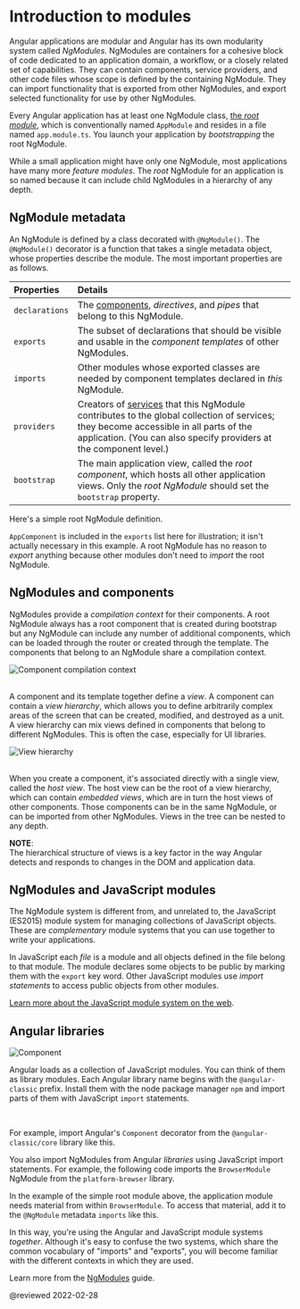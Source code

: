 # Introduction to modules

Angular applications are modular and Angular has its own modularity system called *NgModules*.
NgModules are containers for a cohesive block of code dedicated to an application domain, a workflow, or a closely related set of capabilities.
They can contain components, service providers, and other code files whose scope is defined by the containing NgModule.
They can import functionality that is exported from other NgModules, and export selected functionality for use by other NgModules.

Every Angular application has at least one NgModule class, [the *root module*](guide/bootstrapping), which is conventionally named `AppModule` and resides in a file named `app.module.ts`.
You launch your application by *bootstrapping* the root NgModule.

While a small application might have only one NgModule, most applications have many more *feature modules*.
The *root* NgModule for an application is so named because it can include child NgModules in a hierarchy of any depth.

## NgModule metadata

An NgModule is defined by a class decorated with `@NgModule()`.
The `@NgModule()` decorator is a function that takes a single metadata object, whose properties describe the module.
The most important properties are as follows.

| Properties     | Details |
|:---            |:---     |
| `declarations` | The [components](guide/architecture-components), *directives*, and *pipes* that belong to this NgModule.                                                                                                                                    |
| `exports`      | The subset of declarations that should be visible and usable in the *component templates* of other NgModules.                                                                                                                               |
| `imports`      | Other modules whose exported classes are needed by component templates declared in *this* NgModule.                                                                                                                                         |
| `providers`    | Creators of [services](guide/architecture-services) that this NgModule contributes to the global collection of services; they become accessible in all parts of the application. \(You can also specify providers at the component level.\) |
| `bootstrap`    | The main application view, called the *root component*, which hosts all other application views. Only the *root NgModule* should set the `bootstrap` property.                                                                              |

Here's a simple root NgModule definition.

<code-example header="src/app/app.module.ts" path="architecture/src/app/mini-app.ts" region="module"></code-example>

<div class="alert is-helpful">

`AppComponent` is included in the `exports` list here for illustration; it isn't actually necessary in this example.
A root NgModule has no reason to *export* anything because other modules don't need to *import* the root NgModule.

</div>

## NgModules and components

NgModules provide a *compilation context* for their components.
A root NgModule always has a root component that is created during bootstrap but any NgModule can include any number of additional components, which can be loaded through the router or created through the template.
The components that belong to an NgModule share a compilation context.

<div class="lightbox">

<img alt="Component compilation context" class="left" src="generated/images/guide/architecture/compilation-context.png">

</div>

<br class="clear">

A component and its template together define a *view*.
A component can contain a *view hierarchy*, which allows you to define arbitrarily complex areas of the screen that can be created, modified, and destroyed as a unit.
A view hierarchy can mix views defined in components that belong to different NgModules.
This is often the case, especially for UI libraries.

<div class="lightbox">

<img alt="View hierarchy" class="left" src="generated/images/guide/architecture/view-hierarchy.png">

</div>

<br class="clear">

When you create a component, it's associated directly with a single view, called the *host view*.
The host view can be the root of a view hierarchy, which can contain *embedded views*, which are in turn the host views of other components.
Those components can be in the same NgModule, or can be imported from other NgModules.
Views in the tree can be nested to any depth.

<div class="alert is-helpful">

**NOTE**: <br />
The hierarchical structure of views is a key factor in the way Angular detects and responds to changes in the DOM and application data.

</div>

## NgModules and JavaScript modules

The NgModule system is different from, and unrelated to, the JavaScript \(ES2015\) module system for managing collections of JavaScript objects.
These are *complementary* module systems that you can use together to write your applications.

In JavaScript each *file* is a module and all objects defined in the file belong to that module.
The module declares some objects to be public by marking them with the `export` key word.
Other JavaScript modules use *import statements* to access public objects from other modules.

<code-example path="architecture/src/app/app.module.ts" region="imports"></code-example>

<code-example path="architecture/src/app/app.module.ts" region="export"></code-example>

<div class="alert is-helpful">

[Learn more about the JavaScript module system on the web](https://exploringjs.com/es6/ch_modules.html).

</div>

## Angular libraries

<div class="lightbox">

<img alt="Component" class="left" src="generated/images/guide/architecture/library-module.png">

</div>

Angular loads as a collection of JavaScript modules.
You can think of them as library modules.
Each Angular library name begins with the `@angular-classic` prefix.
Install them with the node package manager `npm` and import parts of them with JavaScript `import` statements.

<br class="clear">

For example, import Angular's `Component` decorator from the `@angular-classic/core` library like this.

<code-example path="architecture/src/app/app.component.ts" region="import"></code-example>

You also import NgModules from Angular *libraries* using JavaScript import statements.
For example, the following code imports the `BrowserModule` NgModule from the `platform-browser` library.

<code-example path="architecture/src/app/mini-app.ts" region="import-browser-module"></code-example>

In the example of the simple root module above, the application module needs material from within
`BrowserModule`.
To access that material, add it to the `@NgModule` metadata `imports` like this.

<code-example path="architecture/src/app/mini-app.ts" region="ngmodule-imports"></code-example>

In this way, you're using the Angular and JavaScript module systems *together*.
Although it's easy to confuse the two systems, which share the common vocabulary of "imports" and "exports", you will become familiar with the different contexts in which they are used.

<div class="alert is-helpful">

Learn more from the [NgModules](guide/ngmodules) guide.

</div>

<!-- links -->

<!-- external links -->

<!-- end links -->

@reviewed 2022-02-28
